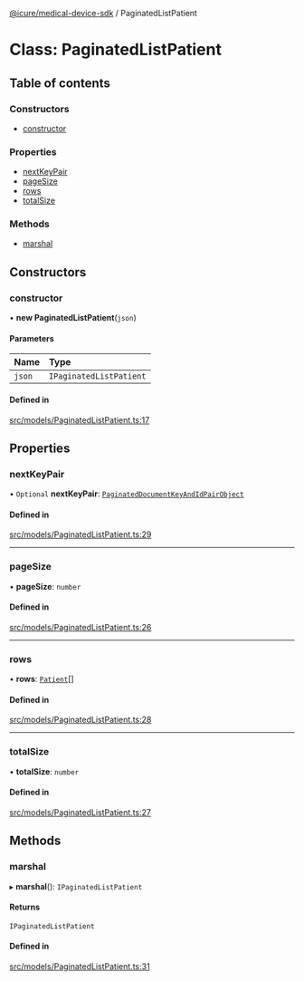 [@icure/medical-device-sdk](../modules) / PaginatedListPatient

# Class: PaginatedListPatient

## Table of contents

### Constructors

- [constructor](PaginatedListPatient#constructor)

### Properties

- [nextKeyPair](PaginatedListPatient#nextkeypair)
- [pageSize](PaginatedListPatient#pagesize)
- [rows](PaginatedListPatient#rows)
- [totalSize](PaginatedListPatient#totalsize)

### Methods

- [marshal](PaginatedListPatient#marshal)

## Constructors

### constructor

• **new PaginatedListPatient**(`json`)

#### Parameters

| Name | Type |
| :------ | :------ |
| `json` | `IPaginatedListPatient` |

#### Defined in

[src/models/PaginatedListPatient.ts:17](https://github.com/icure/icure-medical-device-js-sdk/blob/a61f48e/src/models/PaginatedListPatient.ts#L17)

## Properties

### nextKeyPair

• `Optional` **nextKeyPair**: [`PaginatedDocumentKeyAndIdPairObject`](PaginatedDocumentKeyAndIdPairObject)

#### Defined in

[src/models/PaginatedListPatient.ts:29](https://github.com/icure/icure-medical-device-js-sdk/blob/a61f48e/src/models/PaginatedListPatient.ts#L29)

___

### pageSize

• **pageSize**: `number`

#### Defined in

[src/models/PaginatedListPatient.ts:26](https://github.com/icure/icure-medical-device-js-sdk/blob/a61f48e/src/models/PaginatedListPatient.ts#L26)

___

### rows

• **rows**: [`Patient`](Patient)[]

#### Defined in

[src/models/PaginatedListPatient.ts:28](https://github.com/icure/icure-medical-device-js-sdk/blob/a61f48e/src/models/PaginatedListPatient.ts#L28)

___

### totalSize

• **totalSize**: `number`

#### Defined in

[src/models/PaginatedListPatient.ts:27](https://github.com/icure/icure-medical-device-js-sdk/blob/a61f48e/src/models/PaginatedListPatient.ts#L27)

## Methods

### marshal

▸ **marshal**(): `IPaginatedListPatient`

#### Returns

`IPaginatedListPatient`

#### Defined in

[src/models/PaginatedListPatient.ts:31](https://github.com/icure/icure-medical-device-js-sdk/blob/a61f48e/src/models/PaginatedListPatient.ts#L31)
